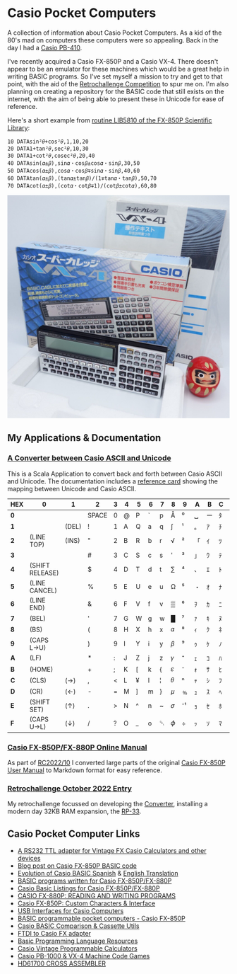 # Casio Pocket Computers

A collection of information about Casio Pocket Computers. As a kid of the 80's mad
on computers these computers were so appealing. Back in the day I had a
[Casio PB-410](https://ithistory.org/db/hardware/casio-computer-co-ltd/casio-pb-410).

I've recently acquired a Casio FX-850P and a Casio VX-4. There doesn't appear to be
an emulator for these machines which would be a great help in writing BASIC programs.
So I've set myself a mission to try and get to that point, with the aid of the
[Retrochallenge Competition](https://www.retrochallenge.org) to spur me on. I'm also planning
on creating a repository for the BASIC code that still exists on the internet, with the aim
of being able to present these in Unicode for ease of reference.

Here's a short example from 
[routine LIB5810 of the FX-850P Scientific Library](casio-basic/doc/scientific-library/LIB5810.md):

```basic
10 DATAsin²𝜃+cos²𝜃,1,10,20
20 DATA1+tan²𝜃,sec²𝜃,10,30
30 DATA1+cot²𝜃,cosec²𝜃,20,40
40 DATAsin(𝛼±𝛽),sin𝛼・cos𝛽±cos𝛼・sin𝛽,30,50
50 DATAcos(𝛼±𝛽),cos𝛼・cos𝛽∓sin𝛼・sin𝛽,40,60
60 DATAtan(𝛼±𝛽),(tan𝛼±tan𝛽)/(1∓tan𝛼・tan𝛽),50,70
70 DATAcot(𝛼±𝛽),(cot𝛼・cot𝛽∓1)/(cot𝛽±cot𝛼),60,80
```

![Casio VX4](casio-basic/doc/images/Casio-VX-4.jpg)

## My Applications & Documentation

### [A Converter between Casio ASCII and Unicode](https://github.com/urbancamo/casio-basic)

This is a Scala Application to convert back and forth between Casio ASCII and Unicode.
The documentation includes a [reference card](casio-basic/doc/casio-ascii-to-unicode-converter.md)
showing the mapping between Unicode and Casio ASCII.


| HEX   | 0               | 1     | 2     | 3    | 4   | 5   | 6     | 7   | 8   | 9   | A   | B   | C   | D   | E   | F   |
|-------|-----------------|-------|-------|------|-----|-----|-------|-----|-----|-----|-----|-----|-----|-----|-----|-----|
| **0** |                 |       | SPACE | 0    | @   | P   | &#96; | p   | Å   | ⁰   | ␣   | ー   | ﾀ   | ﾐ   | ≥   | ×   | 
| **1** |                 | (DEL) | !     | 1    | A   | Q   | a     | q   | ∫   | ¹   | 。   | ｱ   | ﾁ   | ﾑ   | ≤   | 円   | 
| **2** | (LINE TOP)      | (INS) | "     | 2    | B   | R   | b     | r   | √   | ²   | 「   | ｲ   | ﾂ   | ﾒ   | ≠   | ⽜   | 
| **3** |                 |       | #     | 3    | C   | S   | c     | s   | '   | ³   | 」   | ｳ   | ﾃ   | ﾓ   | ↑   | ⽉   | 
| **4** | (SHIFT RELEASE) |       | $     | 4    | D   | T   | d     | t   | ∑   | ⁴   | 、   | ｴ   | ﾄ   | ﾔ   | ←   | 日   | 
| **5** | (LINE CANCEL)   |       | %     | 5    | E   | U   | e     | u   | Ω   | ⁵   | ・   | ｵ   | ﾅ   | ﾕ   | ↓   | 千   | 
| **6** | (LINE END)      |       | &amp; | 6    | F   | V   | f     | v   | ▒   | ⁶   | ｦ   | ｶ   | ﾆ   | ﾖ   | →   | 万   | 
| **7** | (BEL)           |       | '     | 7    | G   | W   | g     | w   | █   | ⁷   | ｧ   | ｷ   | ﾇ   | ﾗ   | π   | £   | 
| **8** | (BS)            |       | (     | 8    | H   | X   | h     | x   | 𝛼  | ⁸   | ｨ   | ｸ   | ﾈ   | ﾘ   | ♠   | ¢   | 
| **9** | (CAPS L→U)      |       | )     | 9    | I   | Y   | i     | y   | 𝛽  | ⁹   | ｩ   | ｹ   | ﾉ   | ﾙ   | ♥   | ±   | 
| **A** | (LF)            |       | *     | :    | J   | Z   | j     | z   | 𝛾  | ⁺   | ｪ   | ｺ   | ﾊ   | ﾚ   | ♣   | ∓   | 
| **B** | (HOME)          |       | +     | ;    | K   | [   | k     | {   | 𝜀  | ⁻   | ｫ   | ｻ   | ﾋ   | ﾛ   | ♦   | ₀   | 
| **C** | (CLS)           | (→)   | ,     | <    | L   | ¥   | l     | ¦   | 𝜃  | ⁿ   | ｬ   | ｼ   | ﾌ   | ﾜ   | ◻   | ➀   | 
| **D** | (CR)            | (←)   | -     | =    | M   | ]   | m     | }   | 𝜇  | ﹪   | ｭ   | ｽ   | ﾍ   | ﾝ   | ▢   | ➁   | 
| **E** | (SHIFT SET)     | (↑)   | .     | &gt; | N   | ^   | n     | ~   | 𝜎  | ⁻¹  | ｮ   | ｾ   | ﾎ   | ゛   | △   | ➂   | 
| **F** | (CAPS U→L)      | (↓)   | /     | ?    | O   | _   | o     | ␡   | 𝜙  | ÷   | ｯ   | ｿ   | ﾏ   | ゜   | \   | ➃   | 


### [Casio FX-850P/FX-880P Online Manual](casio-basic/doc/casio-fx850-owners-manual.md)

As part of [RC2022/10](casio-basic/rc2022_10.md) I converted large parts of the original
[Casio FX-850P User Manual](casio-basic/doc/manuals/Casio_FX-850p_Owners_Manual.pdf)
to Markdown format for easy reference.

### [Retrochallenge October 2022 Entry](casio-basic/rc2022_10.md)

My retrochallenge focussed on developing the [Converter](https://github.com/urbancamo/casio-basic),
installing a modern day 32KB RAM expansion, the [RP-33](https://www.soigeneris.com/casio-rp-33-module-redux).

## Casio Pocket Computer Links

 - [A RS232 TTL adapter for Vintage FX Casio Calculators and other devices](https://blog.damnsoft.org/rs232-ttl-adapter-for-vintage-fx-casio-calculators/)
 - [Blog post on Casio FX-850P BASIC code](https://community.casiocalc.org/topic/6935-fx-850p-basic-code/)
 - [Evolution of Casio BASIC Spanish](http://foroplus.com/basic/casiopbasic.php) & [English Translation](https://foroplus-com.translate.goog/basic/casiopbasic.php?_x_tr_sch=http&_x_tr_sl=es&_x_tr_tl=en&_x_tr_hl=en-US&_x_tr_pto=wapp)
 - [BASIC programs written for Casio FX-850P/FX-880P](https://github.com/rautava/Casio-FX-850P)
 - [Casio Basic Listings for Casio FX-850P/FX-880P](https://www.hd-videofilm.com/casio-fun/casio-fun.html?nglayout=plain)
 - [CASIO FX-880P: READING AND WRITING PROGRAMS](https://richardlewis.org/blog/2020/8/24/casio-fx-880p-reading-and-writing-programs)
 - [Casio FX-850P: Custom Characters & Interface](https://cromoteca.com/en/blog/fx-880p/)
 - [USB Interfaces for Casio Computers](https://manib.bplaced.net/blog/)
 - [BASIC programmable pocket computers - Casio FX-850P](http://www.duensser.com/pc_fx850p.htm)
 - [Casio BASIC Comparison & Cassette Utils](http://www.mvcsys.de/doc/index.html)
 - [FTDI to Casio FX adapter](https://www.instagram.com/p/CSlpewGLINJ/)
 - [Basic Programming Language Resources](http://www.nicholson.com/rhn/basic/basic.info.html#2)
 - [Casio Vintage Programmable Calculators](http://www.pisi.com.pl/piotr433/)
 - [Casio PB-1000 & VX-4 Machine Code Games](http://www.lsigame.com/pb-1000/pb-1000.htm)
 - [HD61700 CROSS ASSEMBLER](http://hd61700.yukimizake.net/)
